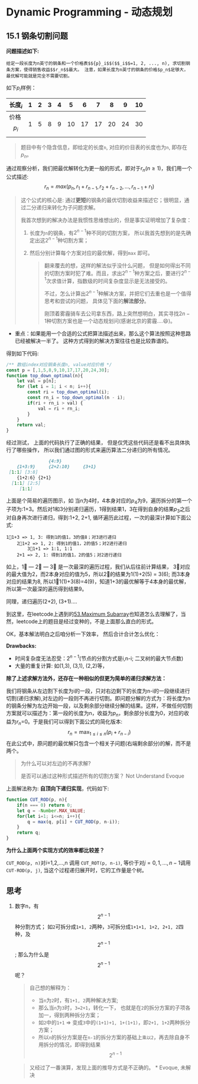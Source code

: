 # Dynamic Programming - 动态规划



## 15.1 钢条切割问题

**问题描述如下:**

	给定一段长度为n英寸的钢条和一个价格表$${p}_i$$($$_i$$=1, 2, ..., n), 求切割钢条方案，使得销售收益$$r_n$$最大。 注意，如果长度为n英寸的钢条的价格$p_n$足够大，最优解可能就是完全不需要切割。

如下$p_i$样例： 

| 长度$_i$    | 1    | 2    | 3    | 4    | 5    | 6    | 7    | 8    | 9    | 10   |
| ----------- | :--- | ---- | ---- | ---- | ---- | ---- | ---- | ---- | ---- | ---- |
| 价格$$p_i$$ | 1    | 5    | 8    | 9    | 10   | 17   | 17   | 20   | 24   | 30   |

> 题目中有个隐含信息，即给定的长度`n`, 对应的价目表的长度也为`n`,  即存在$p_n$。

通过观察分析，我们把最优解转化为更一般的形式，即对于$r_n(n{\ge}1)$，我们用一个公式描述:
$$
r_n=max(p_n, r_1+r_{n-1}, r_2+r_{n-2}, ..., r_{n-1}+r_1)
$$

> 这个公式的核心是: 通过**更短**的钢条的最优切割收益来描述它；很明显，通过二分递归来转化为子问题求解。
>
> 我首次想到的解决办法是我惯性思维想出的，但是事实证明增加了复杂度：
>
> 1. 长度为`n`的钢条，有$2^{n-1}$种不同的切割方案， 所以我首先想到的是先确定出这$2^{n-1}$种切割方案；
>
> 2. 然后分别计算每个方案对应的最优解，得到`max` 即可。 
>
>    > 翻来覆去的想，这样的解法似乎没什么问题， 但是如何得出不同的切割方案时犯了难。而且，求出$2^{n-1}$种方案之后，要进行$2^{n-1}$次求值计算，指数级的时间复杂度显示是无法接受的。
>    >
>    > 不过，怎么计算出$2^{n-1}$种解决方案，并把它们去重也是一个值得思考和尝试的问题， 具体见下面的**解法部分**。
>    >
>    > 刚顶着雾霾骑车去公司拿东西，路上突然想明白，其实寻找$2{n-1}$种切割方案也是一个动态规划问(感谢北京的雾霾....:smile:)。

- 重点：如果能用一个合适的公式把算法描述出来，那么这个算法按照这种思路已经被解决一半了。 这种方式得到的解决方案往往也是比较靠谱的。

得到如下代码:

```javascript
/** 数组index对应钢条长度n, value对应价格 */
const p = [,1,5,8,9,10,17,17,20,24,30];
function top_down_optimal(n){
    let val = p[n];
    for (let i = 1; i < n; i++){
        const ri = top_down_optimal(i);
        const rn_i = top_down_optimal(n - i);
        if(ri + rn_i > val) {
            val = ri + rn_i;
        }
    }
    return val;
}
```

经过测试， 上面的代码执行了正确的结果， 但是仅凭这些代码还是看不出具体执行了哪些操作， 所以我们通过图的形式来遍历算法二分递归的所有情况。 

```markdown
				{4:9}
	{1+3:9}     {2+2:10}     {3+1}
 [1:1] [3:8]
 	{1+2:6} {2+1}
  [1:1] [2:5]
  	 [1:1]
```

上面是个简易的遍历图示，如 当n为4时，4本身对应的$p_4$为9，遍历拆分的第一个子项为:1+3。然后对1和3分别递归遍历，1得到结果1，3在得到自身的结果$p_3$之后对自身再次进行递归，得到:1+2, 2+1, 循环遍历此过程，一次的最深计算如下面公式:

```
1⃣️1+3 => 1, 3: 得到1的值1，3的值8；对3进行递归
	2⃣️1+2 => 1, 2: 得到1的值1，2的值5；对2进行递归
		3⃣️1+1 => 1:1, 1:1
	2+1 => 2, 1: 得到1的值1，2的值5；对2进行递归 
```

如上，1⃣️ — 2⃣️ — 3⃣️ 是一次最深的遍历过程，我们从后往前计算结果， 3⃣️对应的最大值为2，而2本身对应的值为5，所以2⃣️的结果为1(1)+2(5) = 3(6); 而3本身对应的结果为8, 所以1⃣️1(1)+3(8)=4(9)，知道1+3的最优解等于4本身的最优解，所以第一次最深的遍历得到结果9。

同理，递归遍历(2+2), (3+1)....

到这里，在leetcode上遇到的[53.Maximum Subarray](https://leetcode.com/problems/maximum-subarray/description/)也知道怎么去理解了，当然，leetcode上的题目是经过变种的，不是上面那么直白的形式。 

OK，基本解法明白之后咱分析一下效率， 然后合计合计怎么优化：

**Drawbacks:**

- 时间复杂度无法忍受：$2^{n-1}$(节点的分割方式是i,n-i; 二叉树的最大节点数)
- 大量的重复计算: 如(1,3), (3,1), (2,2)等， 



**除了上述求解方法外，还存在一种相似的但更为简单的递归求解方法：**

我们将钢条从左边割下长度为i的一段，只对右边剩下的长度为n-i的一段继续进行切割(递归求解),对左边的一段则不再进行切割。即问题分解的方式为：将长度为n的钢条分解为左边开始一段，以及剩余部分继续分解的结果。这样，不做任何切割方案就可以描述为：第一段的长度为n，收益为$p_n$，剩余部分长度为0，对应的收益为$r_n$=0。于是我们可以得到下面公式的简化版本:
$$
r_n = \max_{1{\le}i{\le}n}(p_i + r_{n-i})
$$
在此公式中，原问题的最优解只包含一个相关子问题(右端剩余部分)的解，而不是两个。

> 为什么可以对左边的不再求解?
>
> 是否可以通过这种形式描述所有的切割方案？  Not Understand Evoque

上面解法称为: **自顶向下递归实现**，代码如下:

```javascript
function CUT_ROD(p, n){
    if(n === 0) return 0;
    let q = -Number.MAX_VALUE;
    for(let i=1; i<=n; i++){
        q = max(q, p[i] + CUT_ROD(p, n-i));
    }
    return q;
}
```



**为什么上面两个实现方式的效率都比较差？**

`CUT_ROD(p, n)`对$i$=1,2,...,n 调用 `CUT_ROT(p, n-i)`, 等价于对$j=0,1,..., n-1$调用`CUT-ROD(p, j)`, 当这个过程递归展开时，它的工作量是个树。





## 思考

1. 数字n，有$$2^{n-1}$$种分割方式； 如`2`可拆分成`1+1, 2`两种，`3`可拆分成`1+1+1, 1+2, 2+1, 2`四种，及$$2^{n-1}$$; 那么为什么是$$2^{n-1}$$呢？

   > 自己想的解释为：
   >
   > - 当`n`为`2`时，有`1+1, 2`两种解决方案; 
   > - 那么当`n`为`3`时，`3=2+1`，转化一下， 也就是在`2`的拆分方案的子项各加一，得到两种拆分方案；
   > - 如`2`中的`1+1` => 变成`3`中的`(1+1)+1, 1+(1+1)`，即`2+1, 1+2`两种拆分方案；
   > - 所以`n`的拆分方案是在`n-1`的拆分方案的基础上`乘以2`，再去除自身不用拆分的情况，即得到结果$$2^{n-1}$$

   > 又经过了一番演算，发现上面的推导方式是不正确的。  * Evoque, 未解决
